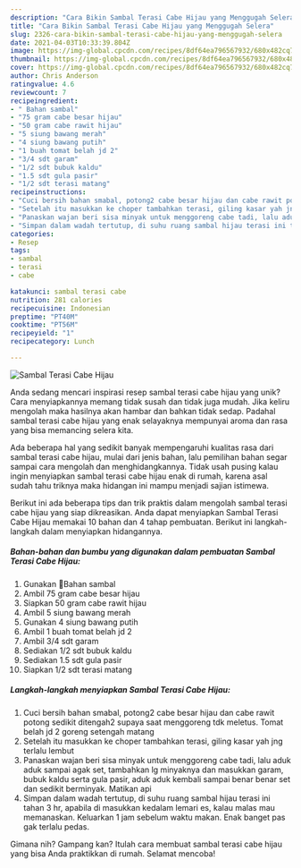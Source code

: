 ```yaml
---
description: "Cara Bikin Sambal Terasi Cabe Hijau yang Menggugah Selera"
title: "Cara Bikin Sambal Terasi Cabe Hijau yang Menggugah Selera"
slug: 2326-cara-bikin-sambal-terasi-cabe-hijau-yang-menggugah-selera
date: 2021-04-03T10:33:39.804Z
image: https://img-global.cpcdn.com/recipes/8df64ea796567932/680x482cq70/sambal-terasi-cabe-hijau-foto-resep-utama.jpg
thumbnail: https://img-global.cpcdn.com/recipes/8df64ea796567932/680x482cq70/sambal-terasi-cabe-hijau-foto-resep-utama.jpg
cover: https://img-global.cpcdn.com/recipes/8df64ea796567932/680x482cq70/sambal-terasi-cabe-hijau-foto-resep-utama.jpg
author: Chris Anderson
ratingvalue: 4.6
reviewcount: 7
recipeingredient:
- " Bahan sambal"
- "75 gram cabe besar hijau"
- "50 gram cabe rawit hijau"
- "5 siung bawang merah"
- "4 siung bawang putih"
- "1 buah tomat belah jd 2"
- "3/4 sdt garam"
- "1/2 sdt bubuk kaldu"
- "1.5 sdt gula pasir"
- "1/2 sdt terasi matang"
recipeinstructions:
- "Cuci bersih bahan smabal, potong2 cabe besar hijau dan cabe rawit potong sedikit ditengah2 supaya saat menggoreng tdk meletus. Tomat belah jd 2 goreng setengah matang"
- "Setelah itu masukkan ke choper tambahkan terasi, giling kasar yah jng terlalu lembut"
- "Panaskan wajan beri sisa minyak untuk menggoreng cabe tadi, lalu aduk aduk sampai agak set, tambahkan lg minyaknya dan masukkan garam, bubuk kaldu serta gula pasir, aduk aduk kembali sampai benar benar set dan sedikit berminyak. Matikan api"
- "Simpan dalam wadah tertutup, di suhu ruang sambal hijau terasi ini tahan 3 hr, apabila di masukkan kedalam lemari es, kalau malas mau memanaskan. Keluarkan 1 jam sebelum waktu makan. Enak banget pas gak terlalu pedas."
categories:
- Resep
tags:
- sambal
- terasi
- cabe

katakunci: sambal terasi cabe 
nutrition: 281 calories
recipecuisine: Indonesian
preptime: "PT40M"
cooktime: "PT56M"
recipeyield: "1"
recipecategory: Lunch

---
```



![Sambal Terasi Cabe Hijau](https://img-global.cpcdn.com/recipes/8df64ea796567932/680x482cq70/sambal-terasi-cabe-hijau-foto-resep-utama.jpg)

Anda sedang mencari inspirasi resep sambal terasi cabe hijau yang unik? Cara menyiapkannya memang tidak susah dan tidak juga mudah. Jika keliru mengolah maka hasilnya akan hambar dan bahkan tidak sedap. Padahal sambal terasi cabe hijau yang enak selayaknya mempunyai aroma dan rasa yang bisa memancing selera kita.



Ada beberapa hal yang sedikit banyak mempengaruhi kualitas rasa dari sambal terasi cabe hijau, mulai dari jenis bahan, lalu pemilihan bahan segar sampai cara mengolah dan menghidangkannya. Tidak usah pusing kalau ingin menyiapkan sambal terasi cabe hijau enak di rumah, karena asal sudah tahu triknya maka hidangan ini mampu menjadi sajian istimewa.


Berikut ini ada beberapa tips dan trik praktis dalam mengolah sambal terasi cabe hijau yang siap dikreasikan. Anda dapat menyiapkan Sambal Terasi Cabe Hijau memakai 10 bahan dan 4 tahap pembuatan. Berikut ini langkah-langkah dalam menyiapkan hidangannya.

<!--inarticleads1-->

##### Bahan-bahan dan bumbu yang digunakan dalam pembuatan Sambal Terasi Cabe Hijau:

1. Gunakan  💞Bahan sambal
1. Ambil 75 gram cabe besar hijau
1. Siapkan 50 gram cabe rawit hijau
1. Ambil 5 siung bawang merah
1. Gunakan 4 siung bawang putih
1. Ambil 1 buah tomat belah jd 2
1. Ambil 3/4 sdt garam
1. Sediakan 1/2 sdt bubuk kaldu
1. Sediakan 1.5 sdt gula pasir
1. Siapkan 1/2 sdt terasi matang




<!--inarticleads2-->

##### Langkah-langkah menyiapkan Sambal Terasi Cabe Hijau:

1. Cuci bersih bahan smabal, potong2 cabe besar hijau dan cabe rawit potong sedikit ditengah2 supaya saat menggoreng tdk meletus. Tomat belah jd 2 goreng setengah matang
1. Setelah itu masukkan ke choper tambahkan terasi, giling kasar yah jng terlalu lembut
1. Panaskan wajan beri sisa minyak untuk menggoreng cabe tadi, lalu aduk aduk sampai agak set, tambahkan lg minyaknya dan masukkan garam, bubuk kaldu serta gula pasir, aduk aduk kembali sampai benar benar set dan sedikit berminyak. Matikan api
1. Simpan dalam wadah tertutup, di suhu ruang sambal hijau terasi ini tahan 3 hr, apabila di masukkan kedalam lemari es, kalau malas mau memanaskan. Keluarkan 1 jam sebelum waktu makan. Enak banget pas gak terlalu pedas.




Gimana nih? Gampang kan? Itulah cara membuat sambal terasi cabe hijau yang bisa Anda praktikkan di rumah. Selamat mencoba!
